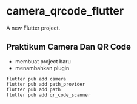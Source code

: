 # camera_qrcode_flutter

A new Flutter project.

## Praktikum Camera Dan QR Code
- membuat project baru
- menambahkan plugin
```
flutter pub add camera
flutter pub add path_provider
flutter pub add path
flutter pub add qr_code_scanner
```

